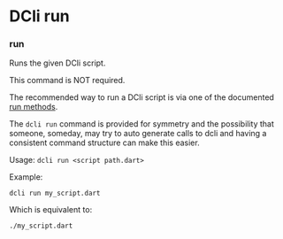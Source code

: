 # DCli run

### run

Runs the given DCli script.

This command is NOT required.

The recommended way to run a DCli script is via one of the documented [run methods](../#Running-a-script).

The `dcli run` command is provided for symmetry and the possibility that someone, someday, may try to auto generate calls to dcli and having a consistent command structure can make this easier.

Usage: `dcli run <script path.dart>`

Example:

```text
dcli run my_script.dart
```

Which is equivalent to:

```text
./my_script.dart
```

